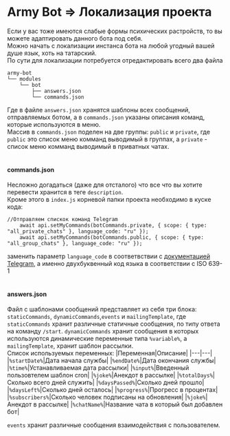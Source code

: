 # Аrmy Bot => Локализация проекта
Если у вас тоже имеются слабые формы психических растройств, то вы можете адаптировать данного бота под себя.<br>
Можно начать с локализации инстанса бота на любой угодный вашей душе язык, хоть на татарский.<br>
По сути для локализации потребуется отредактировать всего два файла<br>
```
army-bot
└── modules
    └── bot
        ├── answers.json
        └── commands.json
```
Где в файле `answers.json` хранятся шаблоны всех сообщений, отправляемых ботом, а в `commands.json` указаны описания команд, которые используются в меню.<br>
Массив в `commands.json` поделен на две группы: `public` и `private`, где `public` это список меню комманд выводимый в группах, а `private` - список меню комманд выводимый в приватных чатах.<br><br>
#### commands.json
Несложно догадаться (даже для отсталого) что все что вы хотите перевести хранится в теге `description`. <br>
Кроме этого в `index.js` корневой папки проекта необходимо в куске кода:
```
//Отправляем спискок команд Telegram
    await api.setMyCommands(botCommands.private, { scope: { type: "all_private_chats" }, language_code: "ru" });
    await api.setMyCommands(botCommands.public, { scope: { type: "all_group_chats" }, language_code: "ru" });
```
заменить параметр `language_code` в соответвствии с [документацией Telegram](https://core.telegram.org/bots/api), а именно двухбуквенный код языка в соответствии с ISO 639-1<br><br>
#### answers.json
Файл с шаблонами сообщений представляет из себя три блока: `staticCommands`, `dynamicCommands`,`events` и `mailingTemplate`, где `staticCommands` хранит различные статичные сообщения, по типу ответа на команду `/start`. <br1>
`dynamicCommands` хранит сообщения в которых используются динамические переменные типа `%variable%`, а `mailingTemplate`, хранит шаблон рассылки.<br>
Cписок используемых переменных:
|Переменная|Описание|
|---|---|
|`%startDate%`|Дата начала службы|
|`%endDate%`|Дата окончания службы|
|`%time%`|Устанавливаемая дата рассылки|
|`%input%`|Введенный пользовтелем шаблон cron|
|`%joke%`|Анекдот в рассылке|
|`%totalDays%`|Сколько всего дней служить|
|`%daysPassed%`|Сколько дней прошло|
|`%daysLeft%`|Сколько дней осталось|
|`%progress%`|Прогресс в процентах|
|`%subscribers%`|Сколько человек подписаны на обновления|
|`%joke%`|Анекдот в рассылке|
|`%chatName%`|Название чата в который был добавлен бот|

`events` хранит различные сообщения взаимодействия с пользователем.